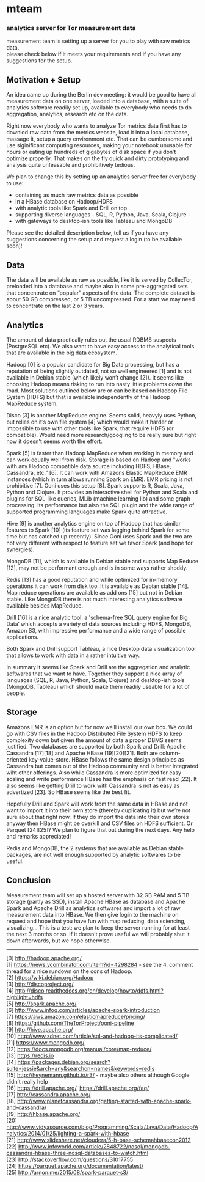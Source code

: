 # mteam
### analytics server for Tor measurement data

measurement team is setting up a server for you to play with raw metrics data.  
please check below if it meets your requirements and if you have any suggestions for the setup.


## Motivation + Setup
An idea came up during the Berlin dev meeting: it would be good to have all measurement data on one server, loaded into a database, with a suite of analytics software readily set up, available to everybody who needs to do aggregation, analytics, research etc on the data. 

Right now everybody who wants to analyze Tor metrics data first has to downlod raw data from the metrics website, load it into a local database, massage it, setup a query environment etc. That can be cumbersome and use siginificant computing resources, making your notebook unusable for hours or eating up hundreds of gigabytes of disk space if you don’t optimize properly. That makes on the fly quick and dirty prototyping and analysis quite unfeasable and prohibitively tedious.

We plan to change this by setting up an analytics server free for everybody to use:
* containing as much raw metrics data as possible
* in a HBase database on Hadoop/HDFS 
* with analytic tools like Spark and Drill on top
* supporting diverse languages - SQL, R, Python, Java, Scala, Clojure -
* with gateways to desktop-ish tools like Tableau and MongoDB 

Please see the detailed description below, tell us if you have any suggestions concerning the setup and request a login (to be available soon)!


## Data
The data will be available as raw as possible, like it is served by CollecTor, preloaded into a database and maybe also in some pre-aggregated sets that concentrate on “popular” aspects of the data. The complete dataset is about 50 GB compressed, or 5 TB uncompressed. For a start we may need to concentrate on the last 2 or 3 years.


## Analytics
The amount of data practically rules out the usual RDBMS suspects (PostgreSQL etc). We also want to have easy access to the analytical tools that are available in the big data ecosystem.

Hadoop [0] is a popular candidate for Big Data processing, but has a reputation of being slightly outdated, not so well engineered [1] and is not available in Debian stable (which likely won’t change [2]). It seems like choosing Hadoop means risking to run into nasty little problems down the road. Most solutions outlined below are or can be based on Hadoop File System (HDFS) but that is available independently of the Hadoop MapReduce system.

Disco [3] is another MapReduce engine. Seems solid, heavyly uses Python, but relies on it’s own file system [4] which would make it harder or impossible to use with other tools like Spark, that require HDFS (or compatible). Would need more research/googling to be really sure but right now it doesn't seems worth the effort.

Spark [5] is faster than Hadoop MapReduce when working in memory and can work equally well from disk. Storage is based on Hadoop and "works with any Hadoop compatible data source including HDFS, HBase, Cassandra, etc.” [6]. It can work with Amazons Elastic MapReduce EMR instances (which in turn allows running Spark on EMR). EMR pricing is not prohibitive [7]. Ooni uses this setup [8].
Spark supports R, Scala, Java, Python and Clojure. It provides an interactive shell for Python and Scala and plugins for SQL-like queries, MLib (machine learning lib) and some graph processing. Its performance but also the SQL plugin and the wide range of supported programming languages make Spark quite attractive.

Hive [9] is another analytics engine on top of Hadoop that has similar features to Spark [10] (its feature set was lagging behind Spark for some time but has catched up recently). Since Ooni uses Spark and the two are not very different with respect to feature set we favor Spark (and hope for synergies). 

MongoDB [11], which is available in Debian stable and supports Map Reduce [12], may not be performant enough and is in some ways rather shoddy.

Redis [13] has a good reputation and while optimized for in-memory operations it can work from disk too. It is available as Debian stable [14]. Map reduce operations are available as add ons [15] but not in Debian stable. Like MongoDB there is not much interesting analytics software available besides MapReduce.

Drill [16] is a nice analytic tool: a 'schema-free SQL query engine for Big Data’ which accepts a variety of data sources including HDFS, MongoDB, Amazon S3, with impressive performance and a wide range of possible applications. 

Both Spark and Drill support Tableau, a nice Desktop data visualization tool that allows to work with data in a rather intuitive way.

In summary it seems like Spark and Drill are the aggregation and analytic softwares that we want to have. Together they support a nice array of languages (SQL, R, Java, Python, Scala, Clojure) and desktop-ish tools (MongoDB, Tableau) which should make them readily useable for a lot of people.


## Storage
Amazons EMR is an option but for now we’ll install our own box. We could go with CSV files in the Hadoop Distributed File System HDFS to keep complexity down but given the amount of data a proper DBMS seems justified. Two databases are supported by both Spark and Drill: Apache Cassandra [17][18] and Apache HBase [19][20][21]. Both are column-oriented key-value-store. HBase follows the same design principles as Cassandra but comes out of the Hadoop community and is better integrated wiht other offerings. Also while Cassandra is more optimized for easy scaling and write performance HBase has the emphasis on fast read [22]. It also seems like getting Drill to work with Cassandra is not as easy as advertized [23]. So HBase seems like the best fit.

Hopefully Drill and Spark will work from the same data in HBase and not want to import it into their own store (thereby duplicating it) but we’re not sure about that right now. If they do import the data into their own stores anyway then HBase might be overkill and CSV files on HDFS sufficient. Or Parquet [24][25]? We plan to figure that out during the next days. Any help and remarks appreciated!

Redis and MongoDB, the 2 systems that are available as Debian stable packages, are not well enough supported by analytic softwares to be useful.


## Conclusion
Measurement team will set up a hosted server with 32 GB RAM and 5 TB storage (partly as SSD), install Apache HBase as database and Apache Spark and Apache Drill as analytics softwares and import a lot of raw measurement data into HBase. We then give login to the machine on request and hope that you have fun with map reducing, data sciencing, visualizing...
This is a test: we plan to keep the server running for at least the next 3 months or so. If it doesn’t prove useful we will probably shut it down afterwards, but we hope otherwise.


---
[0] http://hadoop.apache.org/   
[1] https://news.ycombinator.com/item?id=4298284 - see the 4. comment thread for a nice rundown on the cons of Hadoop.   
[2] https://wiki.debian.org/Hadoop   
[3] http://discoproject.org/  
[4] http://disco.readthedocs.org/en/develop/howto/ddfs.html?highlight=hdfs  
[5] http://spark.apache.org/  
[6] http://www.infoq.com/articles/apache-spark-introduction  
[7] https://aws.amazon.com/elasticmapreduce/pricing/  
[8] https://github.com/TheTorProject/ooni-pipeline  
[9] http://hive.apache.org/   
[10] http://www.zdnet.com/article/sql-and-hadoop-its-complicated/  
[11] https://www.mongodb.org/  
[12] https://docs.mongodb.org/manual/core/map-reduce/  
[13] https://redis.io  
[14] https://packages.debian.org/search?suite=jessie&arch=any&searchon=names&keywords=redis  
[15] http://heynemann.github.io/r3/ - maybe also others although Google didn’t really help  
[16] https://drill.apache.org/, https://drill.apache.org/faq/  
[17] http://cassandra.apache.org/  
[18] http://www.planetcassandra.org/getting-started-with-apache-spark-and-cassandra/  
[19] http://hbase.apache.org/  
[20] http://www.vidyasource.com/blog/Programming/Scala/Java/Data/Hadoop/Analytics/2014/01/25/lighting-a-spark-with-hbase  
[21] http://www.slideshare.net/cloudera/5-h-base-schemahbasecon2012  
[22] http://www.infoworld.com/article/2848722/nosql/mongodb-cassandra-hbase-three-nosql-databases-to-watch.html  
[23] http://stackoverflow.com/questions/31017755  
[24] https://parquet.apache.org/documentation/latest/  
[25] http://arnon.me/2015/08/spark-parquet-s3/  
